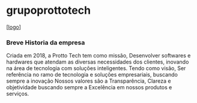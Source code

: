 # grupoprottotech
[[logo](https://uploaddeimagens.com.br/imagens/ZhcvzEY)]
### Breve Historia da empresa
   Criada em 2018, a Protto Tech tem como missão, Desenvolver softwares e hardwares que atendam as diversas necessidades dos clientes, inovando na área de tecnologia com soluções inteligentes. Tendo como visão, Ser referência no ramo de tecnologia e soluções empresariais, buscando sempre a inovação
  Nossos valores são a Transparência, Clareza e objetividade buscando sempre a Excelência em nossos produtos e serviços.
